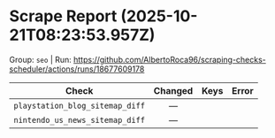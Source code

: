 # Scrape Report (2025-10-21T08:23:53.957Z)

Group: `seo`  |  Run: https://github.com/AlbertoRoca96/scraping-checks-scheduler/actions/runs/18677609178

| Check | Changed | Keys | Error |
|---|:---:|:--|:--|
| `playstation_blog_sitemap_diff` | — |  |  |
| `nintendo_us_news_sitemap_diff` | — |  |  |
